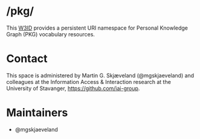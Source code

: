 # /pkg/
This [W3ID](https://w3id.org) provides a persistent URI namespace for Personal Knowledge Graph (PKG) vocabulary resources.


# Contact
This space is administered by Martin G. Skjæveland (@mgskjaeveland) and colleagues at the Information Access & Interaction research at the University of Stavanger, https://github.com/iai-group.

# Maintainers

 - @mgskjaeveland 